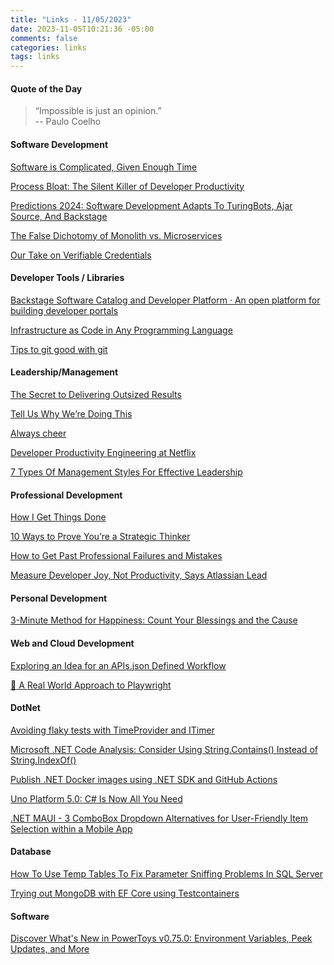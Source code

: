 ```yaml
---
title: "Links - 11/05/2023"
date: 2023-11-05T10:21:36 -05:00
comments: false
categories: links
tags: links
---
```


#### Quote of the Day

<blockquote>“Impossible is just an opinion.”<br>
--  Paulo Coelho
</blockquote>

#### Software Development

[Software is Complicated, Given Enough Time](https://jessitron.com/2023/10/26/software-is-complicated-given-enough-time/)

[Process Bloat: The Silent Killer of Developer Productivity](https://ardalis.com/process-bloat-silent-killer-developer-productivity/)

[Predictions 2024: Software Development Adapts To TuringBots, Ajar Source, And Backstage](https://www.forrester.com/blogs/predictions-2024-software-development/)

[The False Dichotomy of Monolith vs. Microservices](https://www.infoq.com/articles/monolith-versus-microservices/)

[Our Take on Verifiable Credentials](https://auth0.com/blog/our-take-on-verifiable-credentials/)

#### Developer Tools / Libraries

[Backstage Software Catalog and Developer Platform · An open platform for building developer portals](https://backstage.io/)

[Infrastructure as Code in Any Programming Language](https://www.pulumi.com/blog/infrastructure-as-code-in-any-programming-language/)

[Tips to git good with git](https://rimdev.io/git-workflow/)

#### Leadership/Management

[The Secret to Delivering Outsized Results](https://blog.kindel.com/2023/10/24/the-secret-to-delivering-outsized-results/)

[Tell Us Why We’re Doing This](https://www.mattblodgett.com/2023/10/tell-us-why-were-doing-this.html)

[Always cheer](https://world.hey.com/jason/always-cheer-ccd76145)

[Developer Productivity Engineering at Netflix](https://thenewstack.io/developer-productivity-engineering-at-netflix/)

[7 Types Of Management Styles For Effective Leadership](https://www.radicalcandor.com/blog/types-of-management-styles/)

#### Professional Development

[How I Get Things Done](https://zenhabits.net/get-done/)

[10 Ways to Prove You’re a Strategic Thinker](https://hbr.org/2023/10/10-ways-to-prove-youre-a-strategic-thinker)

[How to Get Past Professional Failures and Mistakes](https://www.telerik.com/blogs/how-to-get-past-professional-failures-mistakes)

[Measure Developer Joy, Not Productivity, Says Atlassian Lead](https://thenewstack.io/measure-developer-joy-not-developer-productivity-atlassian-says/)

#### Personal Development

[3-Minute Method for Happiness: Count Your Blessings and the Cause](https://sourcesofinsight.com/3-minute-method-for-happines/)

#### Web and Cloud Development

[Exploring an Idea for an APIs.json Defined Workflow](https://apievangelist.com/2023/11/01/apis-json-workflows/)

[🤖 A Real World Approach to Playwright](https://robconery.com/frontend/a-real-world-approach-to-playwright/)

#### DotNet

[Avoiding flaky tests with TimeProvider and ITimer](https://andrewlock.net/exploring-the-dotnet-8-preview-avoiding-flaky-tests-with-timeprovider-and-itimer/)

[](https://askxammy.com/creating-animated-login-ui-in-net-maui-with-lottie/)

[Microsoft .NET Code Analysis: Consider Using String.Contains() Instead of String.IndexOf()](https://dotnettips.wordpress.com/2023/10/25/microsoft-net-code-analysis-consider-using-string-contains-instead-of-string-indexof/)

[Publish .NET Docker images using .NET SDK and GitHub Actions](https://laurentkempe.com/2023/10/30/publish-dotnet-docker-images-using-dotnet-sdk-and-github-actions/index.html)

[Uno Platform 5.0: C# Is Now All You Need](https://visualstudiomagazine.com/articles/2023/11/02/uno-platform-5.aspx)

[.NET MAUI - 3 ComboBox Dropdown Alternatives for User-Friendly Item Selection within a Mobile App](https://community.devexpress.com/blogs/mobile/archive/2023/11/02/3-combobox-dropdown-alternatives-to-implement-user-friendly-item-selection-in-a-mobile-app.aspx)

#### Database

[How To Use Temp Tables To Fix Parameter Sniffing Problems In SQL Server](https://erikdarling.com/how-to-use-temp-tables-to-fix-parameter-sniffing-problems-in-sql-server/)

[Trying out MongoDB with EF Core using Testcontainers](https://devblogs.microsoft.com/dotnet/efcore-mongodb/)

#### Software

[Discover What's New in PowerToys v0.75.0: Environment Variables, Peek Updates, and More](https://www.kunal-chowdhury.com/2023/10/powertoys-v0.75.0.html)
